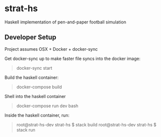 # strat-hs

Haskell implementation of pen-and-paper football simulation

## Developer Setup

Project assumes OSX + Docker + docker-sync

Get docker-sync up to make faster file syncs into the docker image:
> docker-sync start

Build the haskell container:
> docker-compose build

Shell into the haskell container
> docker-compose run dev bash

Inside the haskell container, run:
> root@strat-hs-dev strat-hs $ stack build
> root@strat-hs-dev strat-hs $ stack run

